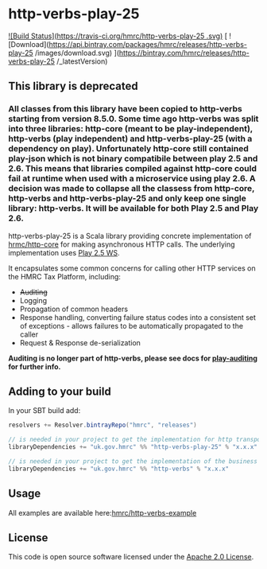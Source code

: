 http-verbs-play-25
==========

[![Build Status](https://travis-ci.org/hmrc/http-verbs-play-25 .svg)](https://travis-ci.org/hmrc/http-verbs-play-25 ) [ ![Download](https://api.bintray.com/packages/hmrc/releases/http-verbs-play-25 /images/download.svg) ](https://bintray.com/hmrc/releases/http-verbs-play-25 /_latestVersion)

## This library is deprecated
### All classes from this library have been copied to http-verbs starting from version 8.5.0. Some time ago http-verbs was split into three libraries: http-core (meant to be play-independent), http-verbs (play independent) and http-verbs-play-25 (with a dependency on play). Unfortunately http-core still contained play-json which is not binary compatibile between play 2.5 and 2.6. This means that libraries compiled against http-core could fail at runtime when used with a microservice using play 2.6. A decision was made to collapse all the classess from http-core, http-verbs and http-verbs-play-25 and only keep one single library: http-verbs. It will be available for both Play 2.5 and Play 2.6.

http-verbs-play-25 is a Scala library providing concrete implementation of [hrmc/http-core](https://github.com/hmrc/http-core) for making asynchronous HTTP calls. The underlying implementation uses [Play 2.5 WS](https://www.playframework.com/documentation/2.5.x/ScalaWS).

It encapsulates some common concerns for calling other HTTP services on the HMRC Tax Platform, including:

* ~~Auditing~~
* Logging
* Propagation of common headers
* Response handling, converting failure status codes into a consistent set of exceptions - allows failures to be automatically propagated to the caller
* Request & Response de-serialization

**Auditing is no longer part of http-verbs, please see docs for [play-auditing](http://github.com/hmrc/play-auditing) for further info.**

## Adding to your build

In your SBT build add:

```scala
resolvers += Resolver.bintrayRepo("hmrc", "releases")

// is needed in your project to get the implementation for http transport
libraryDependencies += "uk.gov.hmrc" %% "http-verbs-play-25" % "x.x.x"

// is needed in your project to get the implementation of the business logic 
libraryDependencies += "uk.gov.hmrc" %% "http-verbs" % "x.x.x" 
```

## Usage

All examples are available here:[hmrc/http-verbs-example](https://github.com/hmrc/http-verbs-example)  



## License ##
 
This code is open source software licensed under the [Apache 2.0 License]("http://www.apache.org/licenses/LICENSE-2.0.html").
